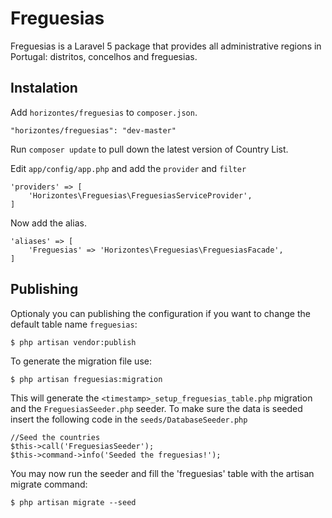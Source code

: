 # Freguesias

Freguesias is a Laravel 5 package that provides all administrative regions in Portugal: distritos, concelhos and freguesias.

## Instalation

Add `horizontes/freguesias` to `composer.json`.

    "horizontes/freguesias": "dev-master"
    
Run `composer update` to pull down the latest version of Country List.

Edit `app/config/app.php` and add the `provider` and `filter`

    'providers' => [
        'Horizontes\Freguesias\FreguesiasServiceProvider',
    ]

Now add the alias.

    'aliases' => [
        'Freguesias' => 'Horizontes\Freguesias\FreguesiasFacade',
    ]

## Publishing

Optionaly you can publishing the configuration if you want to change the default table name `freguesias`:

    $ php artisan vendor:publish

To generate the migration file use:

    $ php artisan freguesias:migration
    
This will generate the `<timestamp>_setup_freguesias_table.php` migration and the `FreguesiasSeeder.php` seeder. To make sure the data is seeded insert the following code in the `seeds/DatabaseSeeder.php`

    //Seed the countries
    $this->call('FreguesiasSeeder');
    $this->command->info('Seeded the freguesias!'); 

You may now run the seeder and fill the 'freguesias' table with the artisan migrate command:

    $ php artisan migrate --seed
    
